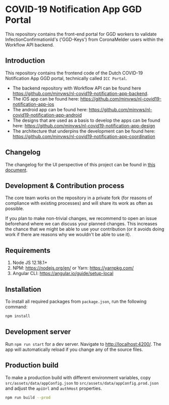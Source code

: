 # COVID-19 Notification App GGD Portal
This repository contains the front-end portal for GGD workers to validate InfectionConfirmationId's ('GGD-Keys') from CoronaMelder users within the Workflow API backend.

## Introduction

This repository contains the frontend code of the Dutch COVID-19 Notification App GGD portal, technically called `ICC Portal`. 

* The backend repository with Workflow API can be found here https://github.com/minvws/nl-covid19-notification-app-backend.
* The iOS app can be found here: https://github.com/minvws/nl-covid19-notification-app-ios
* The android app can be found here: https://github.com/minvws/nl-covid19-notification-app-android
* The designs that are used as a basis to develop the apps can be found here: https://github.com/minvws/nl-covid19-notification-app-design
* The architecture that underpins the development can be found here: https://github.com/minvws/nl-covid19-notification-app-coordination

## Changelog

The changelog for the UI perspective of this project can be found in [this document](https://docs.google.com/document/d/1j33k73TJ7UwTMYK3knbYEyChuPwPFHyDrPXVmyMLRCQ/edit?usp=sharing).

## Development & Contribution process

The core team works on the repository in a private fork (for reasons of compliance with existing processes) and will share its work as often as possible.

If you plan to make non-trivial changes, we recommend to open an issue beforehand where we can discuss your planned changes.
This increases the chance that we might be able to use your contribution (or it avoids doing work if there are reasons why we wouldn't be able to use it).


## Requirements
1. Node JS 12.18.1+  
1. NPM: https://nodejs.org/en/ or Yarn: https://yarnpkg.com/
1. Angular CLI: https://angular.io/guide/setup-local

## Installation

To install all required packages from `package.json`, run the following command:
```bash
npm install
```

## Development server

Run `npm run start` for a dev server. Navigate to [http://localhost:4200/](http://localhost:4200/). The app will automatically reload if you change any of the source files.

## Production build
To make a production build with different environment variables, copy `src/assets/data/appConfig.json` to `src/assets/data/appConfig.prod.json` and adjust the `apiUrl` and `authHost` properties.

```bash
npm run build --prod
```
